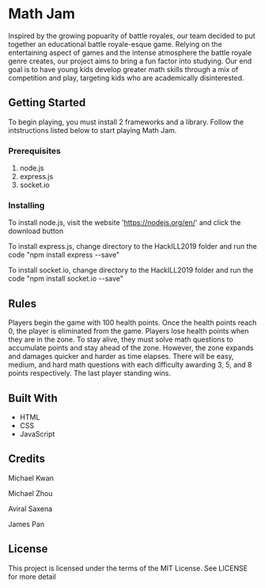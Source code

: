 # Math Jam
Inspired by the growing popuarity of battle royales, our team decided to put together an educational battle royale-esque game. Relying on the entertaining aspect of games and the intense atmosphere the battle royale genre creates, our project aims to bring a fun factor into studying. Our end goal is to have young kids develop greater math skills through a mix of competition and play, targeting kids who are academically disinterested. 
## Getting Started
To begin playing, you must install 2 frameworks and a library. Follow the intstructions listed below to start playing Math Jam.
### Prerequisites
1. node.js
2. express.js
3. socket.io
### Installing
To install node.js, visit the website 'https://nodejs.org/en/' and click the download button

To install express.js, change directory to the HackILL2019 folder and run the code "npm install express --save"

To install socket.io, change directory to the HackILL2019 folder and run the code "npm install socket.io --save"
## Rules
Players begin the game with 100 health points. Once the health points reach 0, the player is eliminated from the game. Players lose health points when they are in the zone. To stay alive, they must solve math questions to accumulate points and stay ahead of the zone. However, the zone expands and damages quicker and harder as time elapses. There will be easy, medium, and hard math questions with each difficulty awarding 3, 5, and 8 points respectively. The last player standing wins.
## Built With
- HTML
- CSS
- JavaScript
## Credits
Michael Kwan 

Michael Zhou

Aviral Saxena

James Pan
## License
This project is licensed under the terms of the MIT License. See LICENSE for more detail
